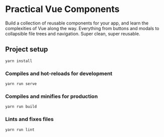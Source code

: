 # Practical Vue Components

Build a collection of reusable components for your app, and learn the complexities of Vue along the way. Everything from buttons and modals to collapsible file trees and navigation. Super clean, super reusable.


## Project setup
```
yarn install
```

### Compiles and hot-reloads for development
```
yarn run serve
```

### Compiles and minifies for production
```
yarn run build
```

### Lints and fixes files
```
yarn run lint
```
